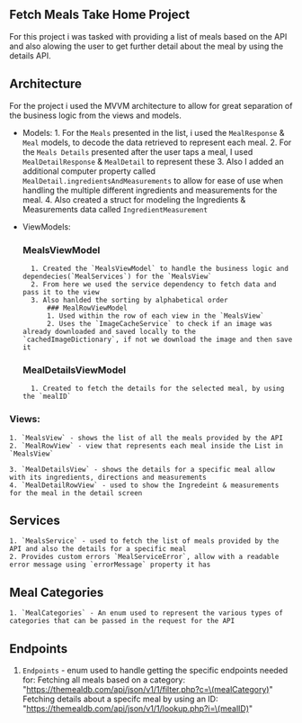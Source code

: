 ## Fetch Meals Take Home Project
For this project i was tasked with providing a list of meals based on the API and also alowing the user to get further detail about the meal by using the details API.


## Architecture
For the project i used the MVVM architecture to allow for great separation of the business logic from the views and models.

 - Models: 
        1. For the `Meals` presented in the list, i used the `MealResponse` & `Meal` models, to decode the data retrieved to represent each meal.
        2. For the `Meals Details` presented after the user taps a meal, I used `MealDetailResponse` & `MealDetail` to represent these
        3. Also I added an additional computer property called `MealDetail.ingredientsAndMeasurements` to allow for ease of use when handling the multiple different ingredients and measurements for the meal.
        4. Also created a struct for modeling the Ingredients & Measurements data called `IngredientMeasurement`
 
- ViewModels:
    ### MealsViewModel
        1. Created the `MealsViewModel` to handle the business logic and dependecies(`MealServices`) for the `MealsView`
        2. From here we used the service dependency to fetch data and pass it to the view
        3. Also hanlded the sorting by alphabetical order
            ### MealRowViewModel
            1. Used within the row of each view in the `MealsView`
            2. Uses the `ImageCacheService` to check if an image was already downloaded and saved locally to the `cachedImageDictionary`, if not we download the image and then save it
            
            
    ### MealDetailsViewModel
        1. Created to fetch the details for the selected meal, by using the `mealID`

### Views:
    1. `MealsView` - shows the list of all the meals provided by the API
    2. `MealRowView` - view that represents each meal inside the List in `MealsView`
    
    3. `MealDetailsView` - shows the details for a specific meal allow with its ingredients, directions and measurements
    4. `MealDetailRowView` - used to show the Ingredeint & measurements for the meal in the detail screen
    

## Services

    1. `MealsService` - used to fetch the list of meals provided by the API and also the details for a specific meal
    2. Provides custom errors `MealServiceError`, allow with a readable error message using `errorMessage` property it has
    
## Meal Categories

    1. `MealCategories` - An enum used to represent the various types of categories that can be passed in the request for the API

## Endpoints
1. `Endpoints` - enum used to handle getting the specific endpoints needed for:
    Fetching all meals based on a category: "https://themealdb.com/api/json/v1/1/filter.php?c=\(mealCategory)"
    Fetching details about a specifc meal by using an ID: "https://themealdb.com/api/json/v1/1/lookup.php?i=\(mealID)"

